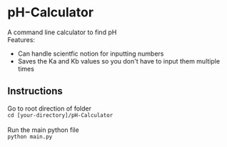 # pH-Calculator
 A command line calculator to find pH <br/>
 Features:
 * Can handle scientfic notion for inputting numbers
 * Saves the Ka and Kb values so you don't have to input them multiple times

## Instructions
Go to root direction of folder <br/>
`cd [your-directory]/pH-Calculator` <br/><br/>
Run the main python file <br/>
`python main.py`
